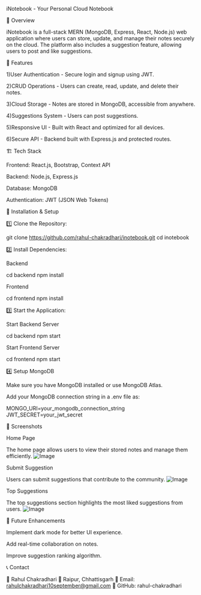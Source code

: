 iNotebook - Your Personal Cloud Notebook

📝 Overview

iNotebook is a full-stack MERN (MongoDB, Express, React, Node.js) web application where users can store, update, and manage their notes securely on the cloud. The platform also includes a suggestion feature, allowing users to post and like suggestions.

🚀 Features

1)User Authentication - Secure login and signup using JWT.

2)CRUD Operations - Users can create, read, update, and delete their notes.

3)Cloud Storage - Notes are stored in MongoDB, accessible from anywhere.

4)Suggestions System - Users can post suggestions.

5)Responsive UI - Built with React and optimized for all devices.

6)Secure API - Backend built with Express.js and protected routes.

🏗️ Tech Stack

Frontend: React.js, Bootstrap, Context API

Backend: Node.js, Express.js

Database: MongoDB

Authentication: JWT (JSON Web Tokens)

🎯 Installation & Setup

1️⃣ Clone the Repository:

git clone https://github.com/rahul-chakradhari/inotebook.git
cd inotebook

2️⃣ Install Dependencies:

Backend

cd backend
npm install

Frontend

cd frontend
npm install

3️⃣ Start the Application:

Start Backend Server

cd backend
npm start

Start Frontend Server

cd frontend
npm start

4️⃣ Setup MongoDB

Make sure you have MongoDB installed or use MongoDB Atlas.

Add your MongoDB connection string in a .env file as:

MONGO_URI=your_mongodb_connection_string
JWT_SECRET=your_jwt_secret

📸 Screenshots

Home Page

The home page allows users to view their stored notes and manage them efficiently.                                                                                                         ![Image](https://github.com/user-attachments/assets/4f07da43-2950-49a7-94f4-e57489b1b373)

Submit Suggestion

Users can submit suggestions that contribute to the community.    ![Image](https://github.com/user-attachments/assets/c9ca1682-daad-403b-8f6e-604ced7c150c)



Top Suggestions

The top suggestions section highlights the most liked suggestions from users.  ![Image](https://github.com/user-attachments/assets/20c58383-5d10-455c-b891-cffd4f08b854)

📌 Future Enhancements

Implement dark mode for better UI experience.

Add real-time collaboration on notes.

Improve suggestion ranking algorithm.



📞 Contact

👤 Rahul Chakradhari
📍 Raipur, Chhattisgarh
📧 Email: rahulchakradhari10september@gmail.com
🔗 GitHub: rahul-chakradhari

